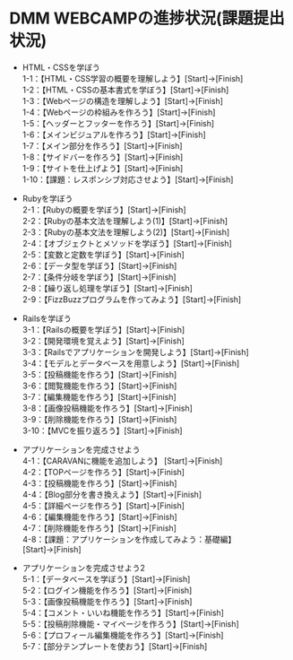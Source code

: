 DMM WEBCAMPの進捗状況(課題提出状況)
=====

- HTML・CSSを学ぼう  
	1-1：【HTML・CSS学習の概要を理解しよう】[Start]→[Finish]  
	1-2：【HTML・CSSの基本書式を学ぼう】[Start]→[Finish]  
	1-3：【Webページの構造を理解しよう】[Start]→[Finish]  
	1-4：【Webページの枠組みを作ろう】[Start]→[Finish]  
	1-5：【ヘッダーとフッターを作ろう】[Start]→[Finish]  
	1-6：【メインビジュアルを作ろう】[Start]→[Finish]  
	1-7：【メイン部分を作ろう】[Start]→[Finish]  
	1-8：【サイドバーを作ろう】[Start]→[Finish]  
	1-9：【サイトを仕上げよう】[Start]→[Finish]  
	1-10：【課題：レスポンシブ対応させよう】[Start]→[Finish]  

- Rubyを学ぼう  
	2-1：【Rubyの概要を学ぼう】[Start]→[Finish]  
	2-2：【Rubyの基本文法を理解しよう(1)】[Start]→[Finish]  
	2-3：【Rubyの基本文法を理解しよう(2)】[Start]→[Finish]  
	2-4：【オブジェクトとメソッドを学ぼう】[Start]→[Finish]  
	2-5：【変数と定数を学ぼう】[Start]→[Finish]  
	2-6：【データ型を学ぼう】[Start]→[Finish]  
	2-7：【条件分岐を学ぼう】[Start]→[Finish]  
	2-8：【繰り返し処理を学ぼう】[Start]→[Finish]  
	2-9：【FizzBuzzプログラムを作ってみよう】[Start]→[Finish]  

- Railsを学ぼう  
	3-1：【Railsの概要を学ぼう】[Start]→[Finish]  
	3-2：【開発環境を覚えよう】[Start]→[Finish]  
	3-3：【Railsでアプリケーションを開発しよう】[Start]→[Finish]  
	3-4：【モデルとデータベースを用意しよう】[Start]→[Finish]  
	3-5：【投稿機能を作ろう】[Start]→[Finish]  
	3-6：【閲覧機能を作ろう】[Start]→[Finish]  
	3-7：【編集機能を作ろう】[Start]→[Finish]  
	3-8：【画像投稿機能を作ろう】[Start]→[Finish]  
	3-9：【削除機能を作ろう】[Start]→[Finish]  
	3-10：【MVCを振り返ろう】[Start]→[Finish]  

- アプリケーションを完成させよう  
	4-1：【CARAVANに機能を追加しよう】 [Start]→[Finish]  
	4-2：【TOPページを作ろう】[Start]→[Finish]  
	4-3：【投稿機能を作ろう】[Start]→[Finish]  
	4-4：【Blog部分を書き換えよう】[Start]→[Finish]  
	4-5：【詳細ページを作ろう】[Start]→[Finish]  
	4-6：【編集機能を作ろう】[Start]→[Finish]  
	4-7：【削除機能を作ろう】[Start]→[Finish]  
	4-8：【課題：アプリケーションを作成してみよう：基礎編】[Start]→[Finish]  

- アプリケーションを完成させよう2  
	5-1：【データベースを学ぼう】[Start]→[Finish]  
	5-2：【ログイン機能を作ろう】[Start]→[Finish]  
	5-3：【画像投稿機能を作ろう】[Start]→[Finish]  
	5-4：【コメント・いいね機能を作ろう】[Start]→[Finish]  
	5-5：【投稿削除機能・マイページを作ろう】[Start]→[Finish]  
	5-6：【プロフィール編集機能を作ろう】[Start]→[Finish]  
	5-7：【部分テンプレートを使おう】[Start]→[Finish]  